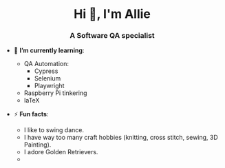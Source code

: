 <h1 align="center">Hi 👋, I'm Allie</h1>
<h3 align="center">A Software QA specialist</h3>

- 🌱 **I’m currently learning**:
   - QA Automation:
      - Cypress
      - Selenium
      - Playwright
   - Raspberry Pi tinkering
   - laTeX


- ⚡ **Fun facts**:
  -  I like to swing dance.
  -  I have way too many craft hobbies (knitting, cross stitch, sewing, 3D Painting).
  -  I adore Golden Retrievers.
  -  
